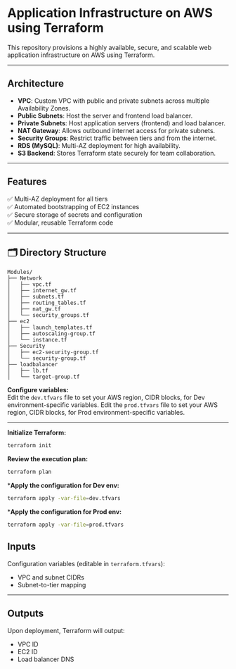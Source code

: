 # Application Infrastructure on AWS using Terraform

This repository provisions a highly available, secure, and scalable web application infrastructure on AWS using Terraform.

---

## Architecture

- **VPC**: Custom VPC with public and private subnets across multiple Availability Zones.
- **Public Subnets**: Host the server and frontend load balancer.
- **Private Subnets**: Host application servers (frontend) and load balancer.
- **NAT Gateway**: Allows outbound internet access for private subnets.
- **Security Groups**: Restrict traffic between tiers and from the internet.
- **RDS (MySQL)**: Multi-AZ deployment for high availability.
- **S3 Backend**: Stores Terraform state securely for team collaboration.

---

## Features

✅ Multi-AZ deployment for all tiers  
✅ Automated bootstrapping of EC2 instances  
✅ Secure storage of secrets and configuration  
✅ Modular, reusable Terraform code  

---

## 🗂️ Directory Structure

```plaintext
Modules/
├── Network
│   ├── vpc.tf
│   ├── internet_gw.tf
│   ├── subnets.tf
│   ├── routing_tables.tf
│   ├── nat_gw.tf
│   └── security_groups.tf
├── ec2
│   ├── launch_templates.tf
│   ├── autoscaling-group.tf
│   └── instance.tf
├── Security
│   ├── ec2-security-group.tf
│   └── security-group.tf
├── loadbalancer
│   ├── lb.tf
│   └── target-group.tf
```
**Configure variables:**  
Edit the `dev.tfvars` file to set your AWS region, CIDR blocks, for Dev environment-specific variables.
Edit the `prod.tfvars` file to set your AWS region, CIDR blocks, for Prod environment-specific variables.

---

**Initialize Terraform:**

```bash
terraform init  
```
**Review the execution plan:**

```bash
terraform plan
```
***Apply the configuration for Dev env:**
```bash
terraform apply -var-file=dev.tfvars
```
***Apply the configuration for Prod env:**
```bash
terraform apply -var-file=prod.tfvars
```

## Inputs
Configuration variables (editable in `terraform.tfvars`):

- VPC and subnet CIDRs
- Subnet-to-tier mapping

---

## Outputs
Upon deployment, Terraform will output:

- VPC ID
- EC2 ID
- Load balancer DNS